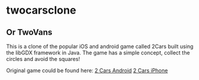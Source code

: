 # twocarsclone
## Or TwoVans

This is a clone of the popular iOS and android game called 2Cars built using the libGDX framework in Java.  The game has a simple concept, collect the circles and avoid the squares!

Original game could be found here:
[2 Cars Android](https://www.google.ca/url?sa=t&rct=j&q=&esrc=s&source=web&cd=1&cad=rja&uact=8&ved=0ahUKEwjctpT_5ZXVAhVj5oMKHSHcCI8QFggoMAA&url=https%3A%2F%2Fplay.google.com%2Fstore%2Fapps%2Fdetails%3Fid%3Dcom.ketchapp.twocars%26hl%3Den&usg=AFQjCNFhZCxN4F8VhinzcrkG2N9Nr_gEhQ)
[2 Cars iPhone](https://www.google.ca/url?sa=t&rct=j&q=&esrc=s&source=web&cd=1&cad=rja&uact=8&ved=0ahUKEwifg8KO5pXVAhXK3YMKHcIBBkgQFggkMAA&url=https%3A%2F%2Fitunes.apple.com%2Fca%2Fapp%2F2-cars%2Fid936839198%3Fmt%3D8&usg=AFQjCNF9S9rBdr3MAICsw1nU7h00RNfZDw)
